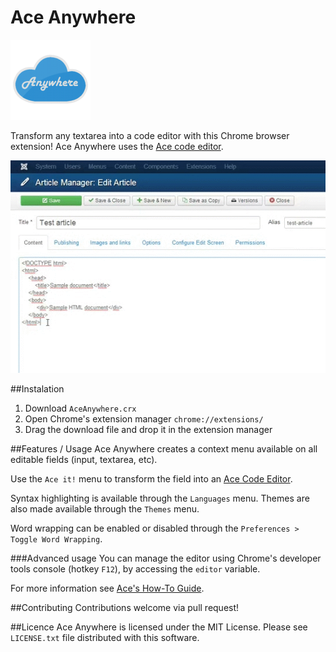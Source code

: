 Ace Anywhere
===========================
![logo](src/128.png)

Transform any textarea into a code editor with this Chrome browser extension!
Ace Anywhere uses the [Ace code editor](http://ace.c9.io/).

![presentation](presentation.gif)

##Instalation
1. Download `AceAnywhere.crx`
2. Open Chrome's extension manager `chrome://extensions/`
3. Drag the download file and drop it in the extension manager

##Features / Usage
Ace Anywhere creates a context menu available on all editable fields (input, textarea, etc).

Use the `Ace it!` menu to transform the field into an [Ace Code Editor](http://ace.c9.io/).

Syntax highlighting is available through the `Languages` menu. Themes are also made available through the `Themes` menu.

Word wrapping can be enabled or disabled through the `Preferences > Toggle Word Wrapping`.

###Advanced usage
You can manage the editor using Chrome's developer tools console (hotkey `F12`), by accessing the `editor` variable.

For more information see [Ace's How-To Guide](http://ace.c9.io/#nav=howto).

##Contributing
Contributions welcome via pull request!

##Licence
Ace Anywhere is licensed under the MIT License. Please see `LICENSE.txt` file distributed with this software.
